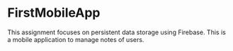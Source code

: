 # FirstMobileApp  
This assignment focuses on persistent data storage using Firebase. This is a mobile application to manage notes of users.

